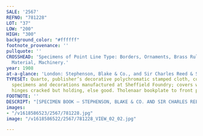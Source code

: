 ```yaml
---
SALE: '2567'
REFNO: "781228"
LOT: "37"
LOW: "200"
HIGH: "300"
background_color: "#ffffff"
footnote_provenance: ''
pullquote: ''
CROSSHEAD: 'Specimens of Point Line Type: Borders, Ornaments, Brass Rules, Printing
  Material, Machinery.'
year: 1908
at-a-glance: 'London: Stephenson, Blake & Co., and Sir Charles Reed & Sons, [1907].'
TYPESET: Quarto, publisher’s decorative polychromatic stamped cloth, contains type
  specimens and decorations manufactured at Sheffield Foundry; covers worn and soiled,
  hinges cracked but holding, else good. Tholenaar bookplate to front paste-down.
FOOTNOTE: ''
DESCRIPT: "[SPECIMEN BOOK — STEPHENSON, BLAKE & CO. AND SIR CHARLES REED & SONS]."
images:
- "/v1618586523/2567/781228.jpg"
image: "/v1618586522/2567/781228_VIEW_02_02.jpg"

---
```

